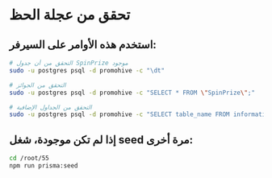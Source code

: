 # تحقق من عجلة الحظ

## استخدم هذه الأوامر على السيرفر:

```bash
# التحقق من أن جدول SpinPrize موجود
sudo -u postgres psql -d promohive -c "\dt"

# التحقق من الجوائز
sudo -u postgres psql -d promohive -c "SELECT * FROM \"SpinPrize\";"

# التحقق من الجداول الإضافية
sudo -u postgres psql -d promohive -c "SELECT table_name FROM information_schema.tables WHERE table_schema = 'public';"
```

## إذا لم تكن موجودة، شغل seed مرة أخرى:

```bash
cd /root/55
npm run prisma:seed
```
